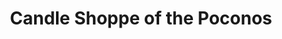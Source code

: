 ---
title: "Candle Shoppe of the Poconos"
url: /swiftwater/candle-shoppe-of-the-poconos/
shop: candles
---
